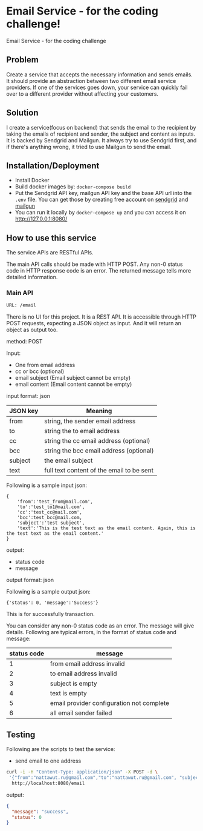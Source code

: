 # Email Service - for the coding challenge!

Email Service - for the coding challenge

## Problem

Create a service that accepts the necessary information and sends emails. It should provide an abstraction between two different email service providers. If one of the services goes down, your service can quickly fail over to a different provider without affecting your customers.

## Solution

I create a service(focus on backend) that sends the email to the recipient by taking the emails of recipient and sender, the subject and content as inputs.
It is backed by Sendgrid and Mailgun. It always try to use Sendgrid first, and if there's anything wrong, it tried to use Mailgun to send the email.

## Installation/Deployment

* Install Docker
* Build docker images by: ```docker-compose build```
* Put the Sendgrid API key, mailgun API key and the base API url into the ```.env``` file. You can get those by creating free account on [sendgrid](https://sendgrid.com/) and [mailgun](http://www.mailgun.com)
* You can run it locally by ```docker-compose up```  and you can access it on http://127.0.0.1:8080/

## How to use this service

The service APIs are RESTful APIs.

The main API calls should be made with HTTP POST.
Any non-0 status code in HTTP response code is an error. The returned message tells more detailed information.

### Main API

```bash
URL: /email
```

There is no UI for this project. It is a REST API. It is accessible through HTTP POST requests, expecting a JSON object as input. And it will return an object as output too.

method: POST

Input:

- One from email address
- cc or bcc (optional)
- email subject (Email subject cannot be empty)
- email content (Email content cannot be empty)

input format: json

JSON key | Meaning
-------- | -------
from     | string, the sender email address
to       | string the to email address
cc       | string the cc email address (optional)
bcc      | string the bcc email address (optional)
subject  | the email subject
text     | full text content of the email to be sent

Following is a sample input json:

```text
{
    'from':'test_from@mail.com',
    'to':'test_to1@mail.com',
    'cc':'test_cc@mail.com',
    'bcc':test_bcc@mail.com,
    'subject':'test subject',
    'text':'This is the test text as the email content. Again, this is the test text as the email content.'
}
```

output:

- status code
- message

output format: json

Following is a sample output json:

```text
{'status': 0, 'message':'Success'}
```

This is for successfully transaction.

You can consider any non-0 status code as an error. The message will give details. 
Following are typical errors, in the format of status code and message:

status code | message
----------- | -------
1           | from email address invalid
2           | to email address invalid
3           | subject is empty
4           | text is empty
5           | email provider configuration not complete
6           | all email sender failed

## Testing

Following are the scripts to test the service:

- send email to one address

```bash
curl -i -H "Content-Type: application/json" -X POST -d \
 '{"from":"nattawut.ru@gmail.com","to":"nattawut.ru@gmail.com", "subject":"test subject","text":"This is an test email."}' \
  http://localhost:8080/email
```

output:

```json
{
  "message": "success",
  "status": 0
}
```